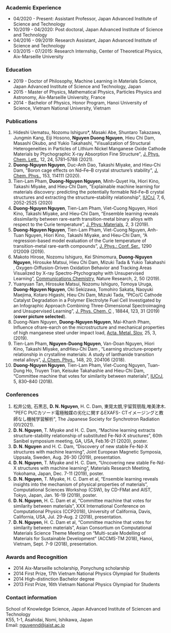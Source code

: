 ### Academic Experience
- 04/2020 - Present: Assistant Professor, Japan Advanced Institute of Science and Technology
- 10/2019 - 04/2020: Post doctoral, Japan Advanced Institute of Science and Technology
- 04/2016 - 09/2019: Research Assistant, Japan Advanced Institute of Science and Technology
- 03/2015 - 07/2015: Research Internship, Center of Theoretical Physics, Aix-Marseille University


### Education
- 2019 - Doctor of Philosophy, Machine Learning in Materials Science, Japan Advanced Institute of Science and Technology, Japan
- 2015 - Master of Physics, Mathematical Physics, Particles Physics and Astronomy, Aix-Marseille University, France
- 2014 - Bachelor of Physics, Honor Program, Hanoi University of Science, Vietnam National University, Vietnam

### Publications
1. Hideshi Uematsu, Nozomu Ishiguro*, Masaki Abe, Shuntaro Takazawa, Jungmin Kang, Eiji Hosono, **Nguyen Duong Nguyen**, Hieu Chi Dam, Masashi Okubo, and Yukio Takahashi, "Visualization of Structural Heterogeneities in Particles of Lithium Nickel Manganese Oxide Cathode Materials by Ptychographic X-ray Absorption Fine Structure", [J. Phys. Chem. Lett.](https://pubs.acs.org/doi/10.1021/acs.jpclett.1c01445), 12, 24, 5781–5788 (2021).
1. **Duong-Nguyen Nguyen**, Duc-Anh Dao,  Takashi Miyake, and  Hieu-Chi Dam, "Boron cage effects on Nd–Fe–B crystal structure’s stability", [J. Chem. Phys.](https://aip.scitation.org/doi/10.1063/5.0015977), 153, 114111 (2020).
1. Tien-Lam Pham, **Duong-Nguyen Nguyen**, Minh-Quyet Ha, Hiori Kino, Takashi Miyake, and Hieu-Chi Dam,
"Explainable machine learning for materials discovery: predicting the potentially formable Nd–Fe–B crystal structures and extracting the structure–stability relationship", [IUCrJ](https://doi.org/10.1107/S2052252520010088), 7, 6, 2052-2525 (2020)
1. **Duong-Nguyen Nguyen**, Tien-Lam Pham, Viet-Cuong Nguyen, Hiori Kino, Takashi Miyake, and Hieu-Chi Dam, “Ensemble learning reveals dissimilarity between rare-earth transition-metal binary alloys with respect to the Curie temperature”, [J. Phys: Materials](https://iopscience.iop.org/article/10.1088/2515-7639/ab1738), 2, 3 (2019).
1. **Duong-Nguyen Nguyen**, Tien-Lam Pham, Viet-Cuong Nguyen, Anh-Tuan Nguyen, Hiori Kino, Takashi Miyake, and Hieu-Chi
Dam, “A regression-based model evaluation of the Curie temperature of transition-metal rare-earth compounds”, [J. Phys.: Conf. Ser.](https://iopscience.iop.org/article/10.1088/1742-6596/1290/1/012009/pdf), 1290 012009 (2019).
1. Makoto Hirose, Nozomu Ishiguro, Kei Shimomura, **Duong-Nguyen Nguyen**, Hirosuke Matsui, Hieu Chi Dam, Mizuki Tada & Yukio Takahashi , Oxygen-Diffusion-Driven Oxidation Behavior and Tracking Areas Visualized by X-ray Spectro-Ptychography with Unsupervised Learning”, [Communications Chemistry](https://www.nature.com/articles/s42004-019-0147-y), Nature Research, 2, 50 (2019).
1. Yuanyuan Tan, Hirosuke Matsui, Nozomu Ishiguro, Tomoya Uruga, **Duong-Nguyen Nguyen**, Oki Sekizawa, Tomohiro Sakata, Naoyuki Maejima, Kotaro Higashi, Hieu Chi Dam, Mizuki Tada, “PtCo/C Cathode Catalyst Degradation in a Polymer Electrolyte Fuel Cell Investigated by an Infographic Approach Combining Three-Dimensional Spectroimaging and Unsupervised Learning”, [J. Phys. Chem. C](https://pubs.acs.org/doi/10.1021/acs.jpcc.9b05005) , 18844, 123, 31 (2019) (**cover picture selected**).
1. Duong-Nam Nguyen, **Duong-Nguyen Nguyen**, Mai-Khanh Pham, Influence ofrare-earch on the microstructure and mechanical properties of high manganese steel under impact load, [Acta. Metal. Slov](http://www.qip-journal.eu/index.php/ams/article/view/1309), 25, 3, (2019).
1. Tien-Lam Pham, **Nguyen-Duong Nguyen**, Van-Doan Nguyen, Hiori Kino, Takashi Miyake, andHieu-Chi Dam , “Learning structure-property relationship in crystalline materials: A study of lanthanide transition metal alloys”, [J. Chem. Phys.](https://aip.scitation.org/doi/10.1063/1.5021089), 148, 20, 204106 (2018).
1. **Duong-Nguyen Nguyen**, Tien-Lam Pham, Viet-Cuong Nguyen, Tuan-Dung Ho, Truyen Tran, Keisuke Takahashie and Hieu-Chi Dam, “Committee machine that votes for similarity between materials”, [IUCrJ](https://journals.iucr.org/m/issues/2018/06/00/zx5015/?fbclid=IwAR0c55Mr4zeUs-rp7ID4X6rpymihTteORauOqZBoPi9DJQZ08LaQjDKiKhk), 5, 830–840 (2018).

### Conferences
1. 松井公佑, 石黒志, **D. N. Nguyen**, H. C. Dam, 東晃太朗,宇留賀朋哉,唯美津木. "PEFC Pt/Cカソード電極触媒の劣化に関するEXAFS-
CTイメージングと教師なし機械学習解析", The Japanese Society for Synchrotron Radiation (01/2021).
2. **D. N. Nguyen**, T. Miyake and H. C. Dam, “Machine learning extracts structure-stability relationship of substituted Fe-Nd-X structures”, 60th Sanibel symposium meeting, GA, USA, Feb.16-21 (2020), poster.
3. **D. N. Nguyen** and H. C. Dam, “Discovery of new stable Fe-Nd-X structures with machine learning”, Joint European Magnetic Symposia, Uppsala, Sweden, Aug. 26-30 (2019), presentation.
4. **D. N. Nguyen**, T. Miyake and H. C. Dam, “Uncovering new stable Fe-Nd-X structures with machine learning”, Materials Research Meeting, Yokohama, Japan, Dec. 7-11 (2019), poster.
5. **D. N. Nguyen**, T. Miyake, H. C. Dam et al, “Ensemble learning reveals insights into the mechanism of physical properties of materials”, Computational Sciences Workshop (CSW), by CD-FMat and AIST, Tokyo, Japan, Jan. 16-19 (2019), poster.
6. **D. N. Nguyen**, H. C. Dam et al, “Committee machine that votes for similarity between materials”, XXX International Conference on Computational Physics (CCP2018), University of California, Davis, California, USA, Jul. 29-Aug. 2 (2018), presentation.
7. **D. N. Nguyen**, H. C. Dam et al, “Committee machine that votes for similarity between materials”, Asian Consortium on Computational Materials Science Theme Meeting on “Multi-scale Modelling of Materials for Sustainable Development” (ACCMS-TM 2018), Hanoi, Vietnam, Sept. 7-9 (2018), presentation.


### Awards and Recognition
- 2014 Aix-Marseille scholarship, Ponychung scholarship
- 2014 First Prize, 17th Vietnam National Physics Olympiad for Students
- 2014 High-distinction Bachelor degree
- 2013 First Prize, 16th Vietnam National Physics Olympiad for Students


### Contact information
School of Knowledge Science, Japan Advanced Institute of Sciencen and Technology<br />
K55, 1-1, Asahidai, Nomi, Ishikawa, Japan<br />
Email: nguyennd@jaist.ac.jp
